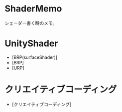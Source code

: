 # ShaderMemo
シェーダー書く時のメモ。

# UnityShader
* [BRP(surfaceShader)]
* [BRP]
* [URP]

# クリエイティブコーディング
* [クリエイティブコーディング]
